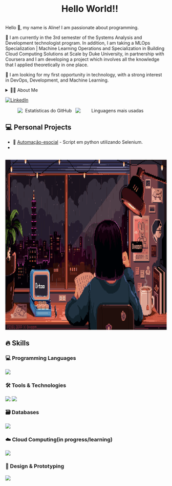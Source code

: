 <!--título-->
<div id="user-content-toc">
  <ul align="center">
    <summary><h1 style="display: inline-block">Hello World!!</h1></summary>
</div>
<!-- Presentation -->
<p>
 Hello 👋, my name is Aline! I am passionate about programming.

🌱 I am currently in the 3rd semester of the Systems Analysis and Development technologist program. In addition, I am taking a MLOps Specialization | Machine Learning Operations and Specialization in Building Cloud Computing Solutions at Scale by Duke University, in partnership with Coursera and I am developing a project which involves all the knowledge that I applied theoretically in one place.

🔭 I am looking for my first opportunity in technology, with a strong interest in DevOps, Development, and Machine Learning.
</p>

<!-- Dropdown -->
<details>
  <summary>👨‍💻 About Me</summary>
- 💬 I’m 21 years old, currently living in Brazil, and transitioning into a tech career. I found in programming not only a strong job market but also an area that truly resonates with my interests and skills. I'm currently working on an educational project to strengthen my knowledge and put my skills into practice:

  - **Frontend**: HTML, CSS
  - **Backend**: Python
  - **framework**: Flask, Selenium
  - **Other tools**: Figma, Markdown  

- ⚡ I enjoy reading — whether it’s books or comics — watching movies, and playing games. I believe personal interests help sharpen perception and creativity — qualities that are essential in solving real-world problems through technology. \o/
</details>

<!-- links -->

[![LinkedIn](https://img.shields.io/badge/LinkedIn-0077B5?style=for-the-badge&logo=linkedin&logoColor=white)](https://www.linkedin.com/in/aline-brandão-8b555a261/)

<!-- GithubStats -->
<div align="center">
  <img src="https://github-readme-stats.vercel.app/api?username=AlineBrandaoS&theme=radical&show_icons=true&hide_border=true" alt="Estatísticas do GitHub" style="width: 35%; display: inline-block;vertical-align: middle"/>
  <img src="https://github-readme-stats.vercel.app/api/top-langs/?username=AlineBrandaoS&theme=radical&hide_progress=true&hide_border=true&layout=compact" alt="Linguagens mais usadas" style="width: 49%; display: inline-block;;vertical-align: middle;"/>
</div>

<!-- Projetos -->
## 💻 Personal Projects 

- 🐍 [Automação-esocial](https://github.com/AlineBrandaoS/Automacao-Esocial) - Script em python utilizando Selenium.
- 

##
<!-- GIF -->
<p align="left">
  <img align="center" height= "530" width="980" src="pixel-art-gif-Captivating-Pixel-Art-Scenes.gif" alt="Imagem">
</p>


## 🔥 Skills
<!-- Skills: Programming Languages -->
  <div style="flex-basis: 48%;">
    <h3>💻 Programming Languages</h3>
    <img align="center" href="https://skillicons.dev" src="https://skillicons.dev/icons?i=python"/>
    <h3>🛠️ Tools & Technologies</h3>
    <img align="center" href="https://skillicons.dev" src="https://skillicons.dev/icons?i=html,css,vscode"/>
    <img align="center" href="https://skillicons.dev" src="https://skillicons.dev/icons?i=git,flask,django"/>
    <h3>🗃️ Databases</h3>
    <img align="center" href="https://skillicons.dev" src="https://skillicons.dev/icons?i=mysql"/>
    <h3>☁️ Cloud Computing(in progress/learning)</h3>
    <img align="center" href="https://skillicons.dev" src="https://skillicons.dev/icons?i=aws"/>
    <h3>🎨 Design & Prototyping</h3>
    <img align="center" href="https://skillicons.dev" src="https://skillicons.dev/icons?i=figma,markdown"/>
  </div>

